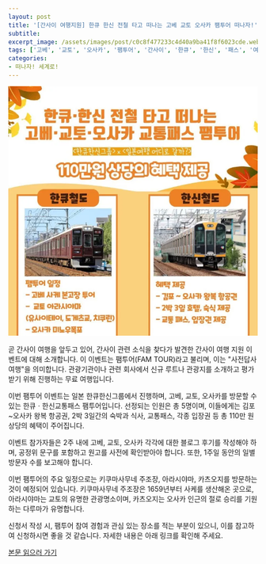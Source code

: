 ```yaml
---
layout: post
title: '[간사이 여행지원] 한큐 한신 전철 타고 떠나는 고베 교토 오사카 팸투어 떠나자!'
subtitle: 
excerpt_image: /assets/images/post/c0c8f477233c4d40a9ba41f8f6023cde.webp
tags: ['고베', '교토', '오사카', '팸투어', '간사이', '한큐', '한신', '패스', '여행지원']
categories: 
- 떠나자! 세계로!
---
```


![메인 이미지](/assets/images/post/c0c8f477233c4d40a9ba41f8f6023cde.webp)

곧 간사이 여행을 앞두고 있어, 간사이 관련 소식을 찾다가 발견한 간사이 여행 지원 이벤트에 대해 소개합니다. 이 이벤트는 팸투어(FAM TOUR)라고 불리며, 이는 "사전답사 여행"을 의미합니다. 관광기관이나 관련 회사에서 신규 루트나 관광지를 소개하고 평가받기 위해 진행하는 무료 여행입니다.

이번 팸투어 이벤트는 일본 한큐한신그룹에서 진행하며, 고베, 교토, 오사카를 방문할 수 있는 한큐ㆍ한신교통패스 팸투어입니다. 선정되는 인원은 총 5명이며, 이들에게는 김포~오사카 왕복 항공권, 2박 3일간의 숙박과 식사, 교통패스, 각종 입장권 등 총 110만 원 상당의 혜택이 주어집니다. 

이벤트 참가자들은 2주 내에 고베, 교토, 오사카 각각에 대한 블로그 후기를 작성해야 하며, 공정위 문구를 포함하고 원고를 사전에 확인받아야 합니다. 또한, 1주일 동안의 일별 방문자 수를 보고해야 합니다.

이번 팸투어의 주요 일정으로는 키쿠마사무네 주조장, 아라시야마, 카츠오지를 방문하는 것이 예정되어 있습니다. 키쿠마사무네 주조장은 1659년부터 사케를 생산해온 곳으로, 아라시야마는 교토의 유명한 관광명소이며, 카츠오지는 오사카 인근의 절로 승리를 기원하는 다루마가 유명합니다.

신청서 작성 시, 팸투어 참여 경험과 관심 있는 장소를 적는 부분이 있으니, 이를 참고하여 신청하시면 좋을 것 같습니다. 자세한 내용은 아래 링크를 확인해 주세요.

[본문 읽으러 가기](https://m.blog.naver.com/ham_eaten_jellybear/223282854642)
